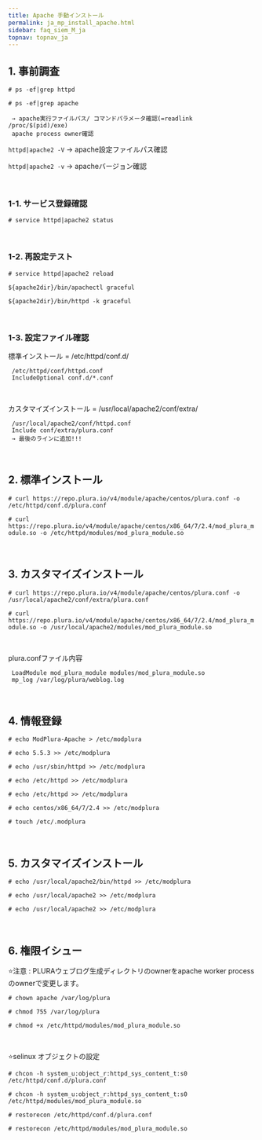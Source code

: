 ```yaml
---
title: Apache 手動インストール
permalink: ja_mp_install_apache.html
sidebar: faq_siem_M_ja
topnav: topnav_ja
---
```


## 1. 事前調査

`# ps -ef|grep httpd`

`# ps -ef|grep apache`

     → apache実行ファイルパス/ コマンドパラメータ確認(=readlink /proc/$(pid)/exe)
     apache process owner確認

`httpd|apache2 -V`
     → apache設定ファイルパス確認

`httpd|apache2 -v`
     → apacheバージョン確認

<br />

### 1-1. サービス登録確認

`# service httpd|apache2 status`

<br />

### 1-2. 再設定テスト

`# service httpd|apache2 reload`

`${apache2dir}/bin/apachectl graceful`

`${apache2dir}/bin/httpd -k graceful`

<br />

### 1-3. 設定ファイル確認

標準インストール = /etc/httpd/conf.d/

     /etc/httpd/conf/httpd.conf
     IncludeOptional conf.d/*.conf

<br />

カスタマイズインストール = /usr/local/apache2/conf/extra/

     /usr/local/apache2/conf/httpd.conf
     Include conf/extra/plura.conf
     → 最後のラインに追加!!!

<br />

## 2. 標準インストール

`# curl https://repo.plura.io/v4/module/apache/centos/plura.conf -o /etc/httpd/conf.d/plura.conf`

`# curl https://repo.plura.io/v4/module/apache/centos/x86_64/7/2.4/mod_plura_module.so -o /etc/httpd/modules/mod_plura_module.so`

<br />

## 3. カスタマイズインストール

`# curl https://repo.plura.io/v4/module/apache/centos/plura.conf -o /usr/local/apache2/conf/extra/plura.conf`

`# curl https://repo.plura.io/v4/module/apache/centos/x86_64/7/2.4/mod_plura_module.so -o /usr/local/apache2/modules/mod_plura_module.so`

<br />

plura.confファイル内容

     LoadModule mod_plura_module modules/mod_plura_module.so
     mp_log /var/log/plura/weblog.log

<br />

## 4. 情報登録

`# echo ModPlura-Apache > /etc/modplura`

`# echo 5.5.3 >> /etc/modplura`

`# echo /usr/sbin/httpd >> /etc/modplura`

`# echo /etc/httpd >> /etc/modplura`

`# echo /etc/httpd >> /etc/modplura`

`# echo centos/x86_64/7/2.4 >> /etc/modplura`

`# touch /etc/.modplura`

<br />

## 5. カスタマイズインストール

`# echo /usr/local/apache2/bin/httpd >> /etc/modplura`

`# echo /usr/local/apache2 >> /etc/modplura`

`# echo /usr/local/apache2 >> /etc/modplura`

<br />

## 6. 権限イシュー

⭐注意 : PLURAウェブログ生成ディレクトリのownerをapache worker processのownerで変更します。

`# chown apache /var/log/plura`

`# chmod 755 /var/log/plura`

`# chmod +x /etc/httpd/modules/mod_plura_module.so`

<br />

⭐selinux オブジェクトの設定

`# chcon -h system_u:object_r:httpd_sys_content_t:s0 /etc/httpd/conf.d/plura.conf`

`# chcon -h system_u:object_r:httpd_sys_content_t:s0 /etc/httpd/modules/mod_plura_module.so`

`# restorecon /etc/httpd/conf.d/plura.conf`

`# restorecon /etc/httpd/modules/mod_plura_module.so`